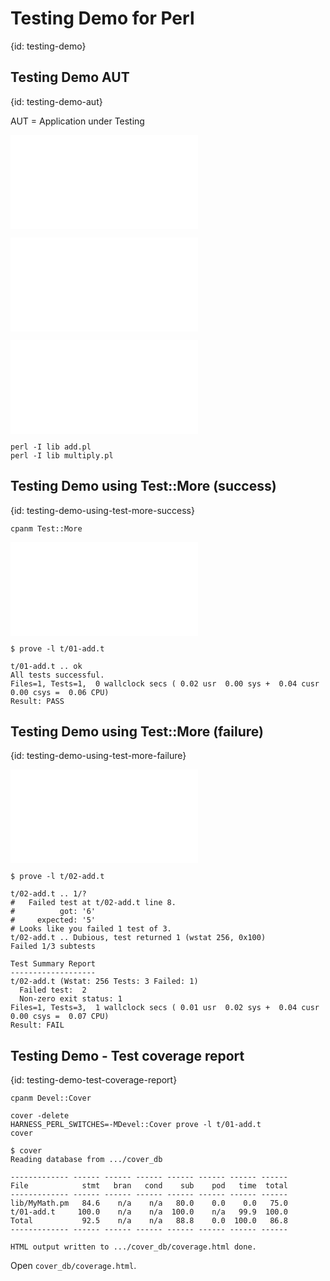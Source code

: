 # Testing Demo for Perl
{id: testing-demo}

## Testing Demo AUT
{id: testing-demo-aut}

AUT = Application under Testing

![](examples/testing-demo/lib/MyMath.pm)

![](examples/testing-demo/bin/add.pl)

![](examples/testing-demo/bin/multiply.pl)

```
perl -I lib add.pl
perl -I lib multiply.pl
```

## Testing Demo using Test::More (success)
{id: testing-demo-using-test-more-success}

```
cpanm Test::More
```

![](examples/testing-demo/t/01-add.t)

```
$ prove -l t/01-add.t
```


```
t/01-add.t .. ok
All tests successful.
Files=1, Tests=1,  0 wallclock secs ( 0.02 usr  0.00 sys +  0.04 cusr  0.00 csys =  0.06 CPU)
Result: PASS
```


## Testing Demo using Test::More (failure)
{id: testing-demo-using-test-more-failure}


![](examples/testing-demo/t/02-add.t)

```
$ prove -l t/02-add.t
```

```
t/02-add.t .. 1/?
#   Failed test at t/02-add.t line 8.
#          got: '6'
#     expected: '5'
# Looks like you failed 1 test of 3.
t/02-add.t .. Dubious, test returned 1 (wstat 256, 0x100)
Failed 1/3 subtests

Test Summary Report
-------------------
t/02-add.t (Wstat: 256 Tests: 3 Failed: 1)
  Failed test:  2
  Non-zero exit status: 1
Files=1, Tests=3,  1 wallclock secs ( 0.01 usr  0.02 sys +  0.04 cusr  0.00 csys =  0.07 CPU)
Result: FAIL
```

## Testing Demo - Test coverage report
{id: testing-demo-test-coverage-report}


```
cpanm Devel::Cover
```

```
cover -delete
HARNESS_PERL_SWITCHES=-MDevel::Cover prove -l t/01-add.t
cover
```

```
$ cover
Reading database from .../cover_db

------------- ------ ------ ------ ------ ------ ------ ------
File            stmt   bran   cond    sub    pod   time  total
------------- ------ ------ ------ ------ ------ ------ ------
lib/MyMath.pm   84.6    n/a    n/a   80.0    0.0    0.0   75.0
t/01-add.t     100.0    n/a    n/a  100.0    n/a   99.9  100.0
Total           92.5    n/a    n/a   88.8    0.0  100.0   86.8
------------- ------ ------ ------ ------ ------ ------ ------

HTML output written to .../cover_db/coverage.html done.
```

Open `cover_db/coverage.html`.




